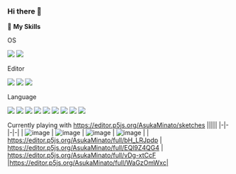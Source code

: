 ### Hi there 👋

<!--
**wuyudi/wuyudi** is a ✨ _special_ ✨ repository because its `README.md` (this file) appears on your GitHub profile.

Here are some ideas to get you started:

- 🌱 I am currently looking for job.

- 🔭 I’m currently working on ...
- 👯 I’m looking to collaborate on ...
- 🤔 I’m looking for help with ...
- 😄 Pronouns: ...
- ⚡ Fun fact: ...
- 💬 Ask me about GeoGebra
-->

🌟 **My Skills**  

OS

![](https://img.shields.io/badge/-ArchLinux-3e74a2?style=flat-square&logo=ArchLinux&logoColor=fff)
![](https://img.shields.io/badge/-Kubuntu-3e74a2?style=flat-square&logo=Kubuntu&logoColor=fff)

Editor

![](https://img.shields.io/badge/-VisualStudioCode-3e74a2?style=flat-square&logo=VisualStudioCode&logoColor=fff)
![](https://img.shields.io/badge/-Neovim-3e74a2?style=flat-square&logo=Neovim&logoColor=fff)
![](https://img.shields.io/badge/-vim-3e74a2?style=flat-square&logo=vim&logoColor=fff)

Language

![](https://img.shields.io/badge/-TypeScript-3e74a2?style=flat-square&logo=TypeScript&logoColor=fff)
![](https://img.shields.io/badge/-React-3e74a2?style=flat-square&logo=React&logoColor=fff)
![](https://img.shields.io/badge/-JavaScript-3e74a2?style=flat-square&logo=JavaScript&logoColor=fff)
![](https://img.shields.io/badge/-Svelte-3e74a2?style=flat-square&logo=Svelte&logoColor=fff)
![](https://img.shields.io/badge/-Python-3e74a2?style=flat-square&logo=Python&logoColor=fff)
![](https://img.shields.io/badge/-Mathematica-3e74a2?style=flat-square&logo=Wolfram&logoColor=fff)
![](https://img.shields.io/badge/-C%2B%2B-3e74a2?style=flat-square&logo=C%2B%2B&logoColor=fff)
![](https://img.shields.io/badge/-C-3e74a2?style=flat-square&logo=C&logoColor=fff)
![](https://img.shields.io/badge/-Rust-3e74a2?style=flat-square&logo=Rust&logoColor=fff)

<!--![](https://img.shields.io/badge/-CSS3-3e74a2?style=flat-square&logo=CSS3&logoColor=fff)



[![Open Source Love](https://badges.frapsoft.com/os/v1/open-source.svg?v=103)](https://github.com/wuyudi/)
[![Visitors](https://visitor-badge.glitch.me/badge?page_id=wuyudi.wuyudi)](https://github.com/wuyudi/)
[![GitHub](https://img.shields.io/github/followers/wuyudi.svg?lable=GitHub&style=social)](https://github.com/wuyudi/)

[![Github Stats](https://github-readme-stats.vercel.app/api?username=wuyudi&show_icons=true)](https://github.com/wuyudi/)
<!--
#### Links 📫

* [My Homepage](https://wuyudi.github.io/blog/)
-->

Currently playing with https://editor.p5js.org/AsukaMinato/sketches
|||||
|-|-|-|-|
| ![[image](https://editor.p5js.org/AsukaMinato/full/bH_LRJpdp)](https://user-images.githubusercontent.com/30024051/208925839-7ea8fa01-6b19-44c7-a277-f875bc9c18e9.png) | ![image](https://user-images.githubusercontent.com/30024051/208926845-8bd30945-aea6-48d5-9750-5e7cec318e1a.png) |  ![image](https://user-images.githubusercontent.com/30024051/208927651-28245c85-b092-461a-9976-f68d64c3c418.png) | ![image](https://user-images.githubusercontent.com/30024051/208927971-a3d9a1df-f100-46c8-82d2-2d5bba1cefba.png)  |
|      https://editor.p5js.org/AsukaMinato/full/bH_LRJpdp                 |                      https://editor.p5js.org/AsukaMinato/full/EQl9Z4QG4            |  https://editor.p5js.org/AsukaMinato/full/vDg-xtCcF   |https://editor.p5js.org/AsukaMinato/full/WaGzOmWxc|


<!-- [![Top Langs](https://github-readme-stats.vercel.app/api/top-langs/?username=wuyudi&hide=HTML,jupyter%20notebook&layout=compact)](https://github.com/wuyudi/github-readme-stats) -->

<!-- [![trophy](https://github-profile-trophy.vercel.app/?username=wuyudi&theme=onedark)](https://github.com/ryo-ma/github-profile-trophy) -->

<!-- <p align="center"> 
  Visitor count<br>
  <img src="https://profile-counter.glitch.me/wuyudi/count.svg" />
</p> -->
